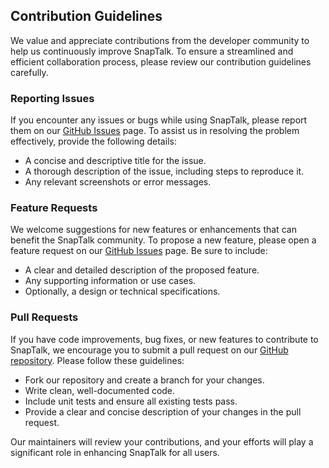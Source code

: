 ## Contribution Guidelines

We value and appreciate contributions from the developer community to help us continuously improve SnapTalk. To ensure a
streamlined and efficient collaboration process, please review our contribution guidelines carefully.

### Reporting Issues

If you encounter any issues or bugs while using SnapTalk, please report them on our [GitHub Issues](https://github.com/hudy000/social/issues)
page. To assist us in resolving the problem effectively, provide the following details:

- A concise and descriptive title for the issue.
- A thorough description of the issue, including steps to reproduce it.
- Any relevant screenshots or error messages.

### Feature Requests

We welcome suggestions for new features or enhancements that can benefit the SnapTalk community. To propose a new
feature, please open a feature request on our [GitHub Issues](https://github.com/hudy000/social/issues) page. Be sure to include:

- A clear and detailed description of the proposed feature.
- Any supporting information or use cases.
- Optionally, a design or technical specifications.

### Pull Requests

If you have code improvements, bug fixes, or new features to contribute to SnapTalk, we encourage you to submit a pull
request on our [GitHub repository](https://github.com/hudy0000/social/pulls). Please follow these guidelines:

- Fork our repository and create a branch for your changes.
- Write clean, well-documented code.
- Include unit tests and ensure all existing tests pass.
- Provide a clear and concise description of your changes in the pull request.

Our maintainers will review your contributions, and your efforts will play a significant role in enhancing SnapTalk for
all users.
